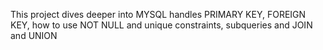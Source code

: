 This project dives deeper into MYSQL
handles PRIMARY KEY, FOREIGN KEY, how to use NOT NULL and unique constraints, subqueries and JOIN and UNION
